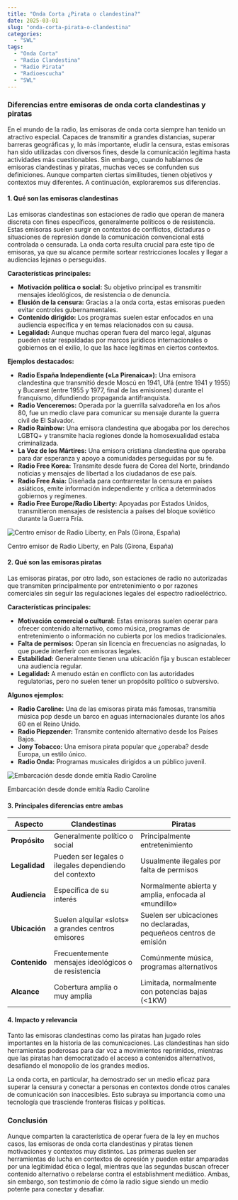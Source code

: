 ```yaml
---
title: "Onda Corta ¿Pirata o clandestina?"
date: 2025-03-01
slug: "onda-corta-pirata-o-clandestina"
categories:
  - "SWL"
tags:
  - "Onda Corta"
  - "Radio Clandestina"
  - "Radio Pirata"
  - "Radioescucha"
  - "SWL"
---
```


### Diferencias entre emisoras de onda corta clandestinas y piratas

En el mundo de la radio, las emisoras de onda corta siempre han tenido un atractivo especial. Capaces de transmitir a grandes distancias, superar barreras geográficas y, lo más importante, eludir la censura, estas emisoras han sido utilizadas con diversos fines, desde la comunicación legítima hasta actividades más cuestionables. Sin embargo, cuando hablamos de emisoras clandestinas y piratas, muchas veces se confunden sus definiciones. Aunque comparten ciertas similitudes, tienen objetivos y contextos muy diferentes. A continuación, exploraremos sus diferencias.

#### 1\. Qué son las emisoras clandestinas

Las emisoras clandestinas son estaciones de radio que operan de manera discreta con fines específicos, generalmente políticos o de resistencia. Estas emisoras suelen surgir en contextos de conflictos, dictaduras o situaciones de represión donde la comunicación convencional está controlada o censurada. La onda corta resulta crucial para este tipo de emisoras, ya que su alcance permite sortear restricciones locales y llegar a audiencias lejanas o perseguidas.

**Características principales:**

  * **Motivación política o social:** Su objetivo principal es transmitir mensajes ideológicos, de resistencia o de denuncia.
  * **Elusión de la censura:** Gracias a la onda corta, estas emisoras pueden evitar controles gubernamentales.
  * **Contenido dirigido:** Los programas suelen estar enfocados en una audiencia específica y en temas relacionados con su causa.
  * **Legalidad:** Aunque muchas operan fuera del marco legal, algunas pueden estar respaldadas por marcos jurídicos internacionales o gobiernos en el exilio, lo que las hace legítimas en ciertos contextos.



**Ejemplos destacados:**

  * **Radio España Independiente («La Pirenaica»):** Una emisora clandestina que transmitió desde Moscú en 1941, Ufá (entre 1941 y 1955) y Bucarest (entre 1955 y 1977, final de las emisiones) durante el franquismo, difundiendo propaganda antifranquista.
  * **Radio Venceremos:** Operada por la guerrilla salvadoreña en los años 80, fue un medio clave para comunicar su mensaje durante la guerra civil de El Salvador.
  * **Radio Rainbow:** Una emisora clandestina que abogaba por los derechos LGBTQ+ y transmite hacia regiones donde la homosexualidad estaba criminalizada.
  * **La Voz de los Mártires:** Una emisora cristiana clandestina que operaba para dar esperanza y apoyo a comunidades perseguidas por su fe.
  * **Radio Free Korea:** Transmite desde fuera de Corea del Norte, brindando noticias y mensajes de libertad a los ciudadanos de ese país.
  * **Radio Free Asia:** Diseñada para contrarrestar la censura en países asiáticos, emite información independiente y crítica a determinados gobiernos y regímenes.
  * **Radio Free Europe/Radio Liberty:** Apoyadas por Estados Unidos, transmitieron mensajes de resistencia a países del bloque soviético durante la Guerra Fría.



![Centro emisor de Radio Liberty, en Pals \(Girona, España\)](https://www.eb1tr.com/wp-content/uploads/2025/03/Radio_Liberty_Pals.jpg)

Centro emisor de Radio Liberty, en Pals (Girona, España)

#### 2\. Qué son las emisoras piratas

Las emisoras piratas, por otro lado, son estaciones de radio no autorizadas que transmiten principalmente por entretenimiento o por razones comerciales sin seguir las regulaciones legales del espectro radioeléctrico.

**Características principales:**

  * **Motivación comercial o cultural:** Estas emisoras suelen operar para ofrecer contenido alternativo, como música, programas de entretenimiento o información no cubierta por los medios tradicionales.
  * **Falta de permisos:** Operan sin licencia en frecuencias no asignadas, lo que puede interferir con emisoras legales.
  * **Estabilidad:** Generalmente tienen una ubicación fija y buscan establecer una audiencia regular.
  * **Legalidad:** A menudo están en conflicto con las autoridades regulatorias, pero no suelen tener un propósito político o subversivo.



**Algunos ejemplos:**

  * **Radio Caroline:** Una de las emisoras pirata más famosas, transmitía música pop desde un barco en aguas internacionales durante los años 60 en el Reino Unido.
  * **Radio Piepzender:** Transmite contenido alternativo desde los Países Bajos.
  * **Jony Tobacco:** Una emisora pirata popular que ¿operaba? desde Europa, un estilo único.
  * **Radio Onda:** Programas musicales dirigidos a un público juvenil.



![Embarcación desde donde emitía Radio Caroline](https://www.eb1tr.com/wp-content/uploads/2025/03/RadioCaroline_01.jpg.webp)

Embarcación desde donde emitía Radio Caroline

#### 3\. Principales diferencias entre ambas

Aspecto | Clandestinas | Piratas  
---|---|---  
**Propósito** | Generalmente político o social | Principalmente entretenimiento  
**Legalidad** | Pueden ser legales o ilegales dependiendo del contexto | Usualmente ilegales por falta de permisos  
**Audiencia** | Específica de su interés | Normalmente abierta y amplia, enfocada al «mundillo»  
**Ubicación** | Suelen alquilar «slots» a grandes centros emisores | Suelen ser ubicaciones no declaradas, pequeñeos centros de emisión  
**Contenido** | Frecuentemente mensajes ideológicos o de resistencia | Comúnmente música, programas alternativos  
**Alcance** | Cobertura amplia o muy amplia | Limitada, normalmente con potencias bajas (<1KW)  
  
#### 4\. Impacto y relevancia

Tanto las emisoras clandestinas como las piratas han jugado roles importantes en la historia de las comunicaciones. Las clandestinas han sido herramientas poderosas para dar voz a movimientos reprimidos, mientras que las piratas han democratizado el acceso a contenidos alternativos, desafiando el monopolio de los grandes medios.

La onda corta, en particular, ha demostrado ser un medio eficaz para superar la censura y conectar a personas en contextos donde otros canales de comunicación son inaccesibles. Esto subraya su importancia como una tecnología que trasciende fronteras físicas y políticas.

### Conclusión

Aunque comparten la característica de operar fuera de la ley en muchos casos, las emisoras de onda corta clandestinas y piratas tienen motivaciones y contextos muy distintos. Las primeras suelen ser herramientas de lucha en contextos de opresión y pueden estar amparadas por una legitimidad ética o legal, mientras que las segundas buscan ofrecer contenido alternativo o rebelarse contra el establishment mediático. Ambas, sin embargo, son testimonio de cómo la radio sigue siendo un medio potente para conectar y desafiar.
